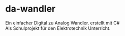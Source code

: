 # da-wandler
Ein einfacher Digital zu Analog Wandler. erstellt mit C# <br>
Als Schulprojekt für den Elektrotechnik Unterricht.
